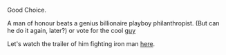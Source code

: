 Good Choice.

A man of honour beats a genius billionaire playboy philanthropist.
(But can he do it again, later?) or vote for the cool [guy](../ironman/ironman.md)

Let's watch the trailer of him fighting iron man [here](https://youtu.be/uVdV-lxRPFo).